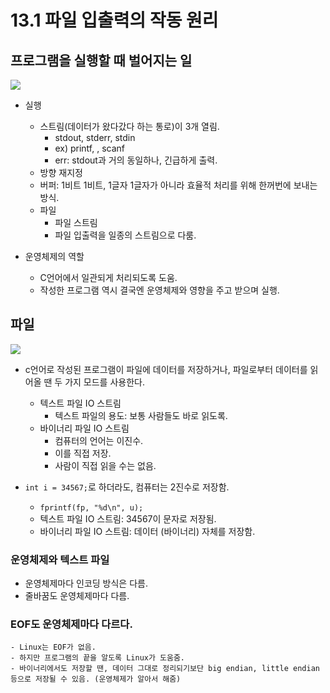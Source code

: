 # 13.1 파일 입출력의 작동 원리


## 프로그램을 실행할 때 벌어지는 일

<img src="https://github.com/uber9ma/following_C/blob/master/images/chapter13/file1.png?raw=true">

* 실행
    - 스트림(데이터가 왔다갔다 하는 통로)이 3개 열림.
        - stdout, stderr, stdin
        - ex) printf, , scanf
        - err: stdout과 거의 동일하나, 긴급하게 출력.
    - 방향 재지정
    - 버퍼: 1비트 1비트, 1글자 1글자가 아니라 효율적 처리를 위해 한꺼번에 보내는 방식.
    - 파일
        - 파일 스트림
        - 파일 입출력을 일종의 스트림으로 다룸.

* 운영체제의 역할
    - C언어에서 일관되게 처리되도록 도움.
    - 작성한 프로그램 역시 결국엔 운영체제와 영향을 주고 받으며 실행.

## 파일
<img src="https://github.com/uber9ma/following_C/blob/master/images/chapter13/file2.png?raw=true">

* c언어로 작성된 프로그램이 파일에 데이터를 저장하거나, 파일로부터 데이터를 읽어올 땐 두 가지 모드를 사용한다.
    - 텍스트 파일 IO 스트림
        - 텍스트 파일의 용도: 보통 사람들도 바로 읽도록.
    - 바이너리 파일 IO 스트림
        - 컴퓨터의 언어는 이진수.
        - 이를 직접 저장.
        - 사람이 직접 읽을 수는 없음.

* `int i = 34567;`로 하더라도, 컴퓨터는 2진수로 저장함.
    - `fprintf(fp, "%d\n", u);`
    - 텍스트 파일 IO 스트림: 34567이 문자로 저장됨.
    - 바이너리 파일 IO 스트림: 데이터 (바이너리) 자체를 저장함.

### 운영체제와 텍스트 파일
* 운영체제마다 인코딩 방식은 다름.
* 줄바꿈도 운영체제마다 다름.

### EOF도 운영체제마다 다르다.
    - Linux는 EOF가 없음.
    - 하지만 프로그램의 끝을 알도록 Linux가 도움줌.
    - 바이너리에서도 저장할 땐, 데이터 그대로 정리되기보단 big endian, little endian 등으로 저장될 수 있음. (운영체제가 알아서 해줌)
    